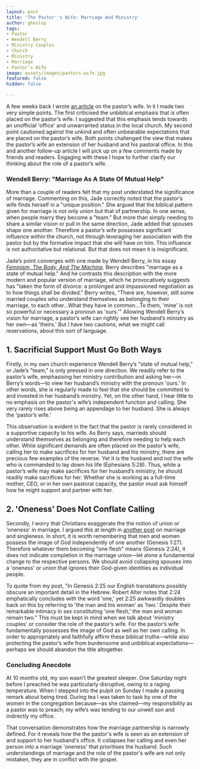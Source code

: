 ```yaml
---
layout: post
title: 'The Pastor''s Wife: Marriage And Ministry'
author: gheslop
tags:
- Pastor
- Wendell Berry
- Ministry Couples
- Church
- Ministry
- Marriage
- Pastor's Wife
image: assets/images/pastors-wife.jpg
featured: false
hidden: false

---
```

A few weeks back I wrote [an article](https://rekindle.co.za/content/2021-03-10-pastor-s-wife "The Pastor's Wife") on the pastor’s wife. In it I made two very simple points. The first criticised the unbiblical emphasis that is often placed on the pastor’s wife. I suggested that this emphasis tends towards an unofficial 'office' and unwarranted status in the local church. My second point cautioned against the unkind and often unbearable expectations that are placed on the pastor’s wife. Both points challenged the view that makes the pastor’s wife an extension of her husband and his pastoral office. In this and another follow-up article I will pick up on a few comments made by friends and readers. Engaging with these I hope to further clarify our thinking about the role of a pastor’s wife.

### **Wendell Berry: "Marriage As A State Of Mutual Help"**

More than a couple of readers felt that my post understated the significance of marriage. Commenting on this, Jade correctly noted that the pastor’s wife finds herself in a "unique position." She argued that the biblical pattern given for marriage is not only union but that of partnership. In one sense, when people marry they become a "team." But more than simply needing to share a similar vision or pull in the same direction, Jade added that spouses shape one another. Therefore a pastor’s wife possesses significant influence within the church, not through leveraging her association with the pastor but by the formative impact that she will have on him. This influence is not authoritative but relational. But that does not mean it is insignificant.

Jade’s point converges with one made by Wendell Berry, in his essay [_Feminism, The Body, And The Machine_](https://religioustech.org/wp-content/uploads/2019/09/Berry-Wendell-Feminism-the-Body-and-the-Machine.pdf "Berry's Essay (PDF)")_._ Berry describes "marriage as a state of mutual help." And he contrasts this description with the more modern and popular version of marriage, which he provocatively suggests has "taken the form of divorce: a prolonged and impassioned negotiation as to how things shall be divided." Berry writes, "There are, however, still some married couples who understand themselves as belonging to their marriage, to each other…What they have in common…To them, 'mine' is not so powerful or necessary a pronoun as 'ours.'" Allowing Wendell Berry’s vision for marriage, a pastor’s wife can rightly see her husband’s ministry as her own—as 'theirs.' But I have two cautions, what we might call reservations, about this sort of language.

## **1. Sacrificial Support Must Go Both Ways**

Firstly, in my own church experience Wendell Berry’s "state of mutual help," or Jade’s "team," is only pressed in one direction. We readily refer to the pastor’s wife, emphasising her ministry contribution and asking her—in Berry’s words—to view her husband’s ministry with the pronoun 'ours.' In other words, she is regularly made to feel that she should be committed to and invested in her husband’s ministry. Yet, on the other hand, I hear little to no emphasis on the pastor's wife’s independent function and calling. She very rarely rises above being an appendage to her husband. She is always the 'pastor’s wife.'

This observation is evident in the fact that the pastor is rarely considered in a supportive capacity to his wife. As Berry says, marrieds should understand themselves as belonging and therefore needing to help each other. While significant demands are often placed on the pastor’s wife, calling her to make sacrifices for her husband and his ministry, there are precious few examples of the reverse. Yet it is the husband and not the wife who is commanded to lay down his life (Ephesians 5:28). Thus, while a pastor’s wife may make sacrifices for her husband’s ministry, he should readily make sacrifices for her. Whether she is working as a full-time mother, CEO, or in her own pastoral capacity, the pastor must ask himself how he might support and partner with her.

## **2. 'Oneness' Does Not Conflate Calling**

Secondly, I worry that Christians exaggerate the the notion of union or 'oneness' in marriage. I argued this at length in [another post](https://rekindle.co.za/content/2020-12-03-john-calvin-marriage-singleness "John Calvin On Marriage") on marriage and singleness. In short, it is worth remembering that men and women possess the image of God independently of one another (Genesis 1:27). Therefore whatever them becoming "one flesh" means (Genesis 2:24), it does not indicate completion in the marriage union—let alone a fundamental change to the respective persons. We should avoid collapsing spouses into a 'oneness' or union that ignores their God-given identities as individual people.

To quote from my post, "In Genesis 2:25 our English translations possibly obscure an important detail in the Hebrew. Robert Alter notes that 2:24 emphatically concludes with the word 'one,' yet 2:25 awkwardly doubles back on this by referring to 'the man and his woman' as 'two.' Despite their remarkable intimacy in sex constituting 'one flesh,' the man and woman remain two." This must be kept in mind when we talk about 'ministry couples' or consider the role of the pastor’s wife. For the pastor’s wife fundamentally possesses the image of God as well as her own calling. In order to appropriately and faithfully affirm these biblical truths—while also protecting the pastor’s wife from burdensome and unbiblical expectations—perhaps we should abandon the title altogether.

### **Concluding Anecdote**

At 10 months old, my son wasn’t the greatest sleeper. One Saturday night before I preached he was particularly disruptive, owing to a raging temperature. When I stepped into the pulpit on Sunday I made a passing remark about being tired. During tea I was taken to task by one of the women in the congregation because—as she claimed—my responsibility as a pastor was to preach; my wife’s was tending to our unwell son and indirectly my office.

That conversation demonstrates how the marriage partnership is narrowly defined. For it reveals how the the pastor's wife is seen as an extension of and support to her husband's office. It collapses her calling and even her person into a marriage 'oneness' that prioritises the husband. Such understandings of marriage and the role of the pastor's wife are not only mistaken, they are in conflict with the gospel.